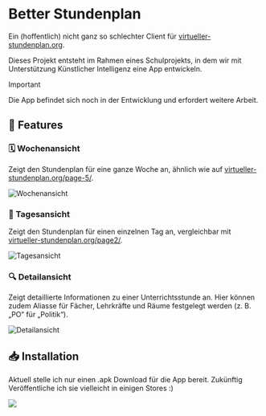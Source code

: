 # Better Stundenplan  

Ein (hoffentlich) nicht ganz so schlechter Client für [virtueller-stundenplan.org](https://virtueller-stundenplan.org).  

Dieses Projekt entsteht im Rahmen eines Schulprojekts, in dem wir mit Unterstützung Künstlicher Intelligenz eine App entwickeln.  

> [!IMPORTANT]
> Die App befindet sich noch in der Entwicklung und erfordert weitere Arbeit.  

## 📌 Features  

### 🗓 Wochenansicht  
Zeigt den Stundenplan für eine ganze Woche an, ähnlich wie auf [virtueller-stundenplan.org/page-5/](https://virtueller-stundenplan.org/page-5/).  

![Wochenansicht](https://github.com/user-attachments/assets/06ad1201-7332-4eba-a9a2-a13776e94fe4)  

### 📅 Tagesansicht  
Zeigt den Stundenplan für einen einzelnen Tag an, vergleichbar mit [virtueller-stundenplan.org/page2/](https://virtueller-stundenplan.org/page2/).  

![Tagesansicht](https://github.com/user-attachments/assets/9b4f42ee-1f79-4adc-a010-241c55a718e2)  

### 🔍 Detailansicht  
Zeigt detaillierte Informationen zu einer Unterrichtsstunde an. Hier können zudem Aliasse für Fächer, Lehrkräfte und Räume festgelegt werden (z. B. „PO“ für „Politik“).  

![Detailansicht](https://github.com/user-attachments/assets/c657e582-94c8-47e5-b54b-1425fa59237b)  

## 📥 Installation  
Aktuell stelle ich nur einen .apk Download für die App bereit. Zukünftig Veröffentliche ich sie vielleicht in einigen Stores :)

[![](/images/apk-badge.png)](https://github.com/LarvenStein/better-stundenplan/releases)
